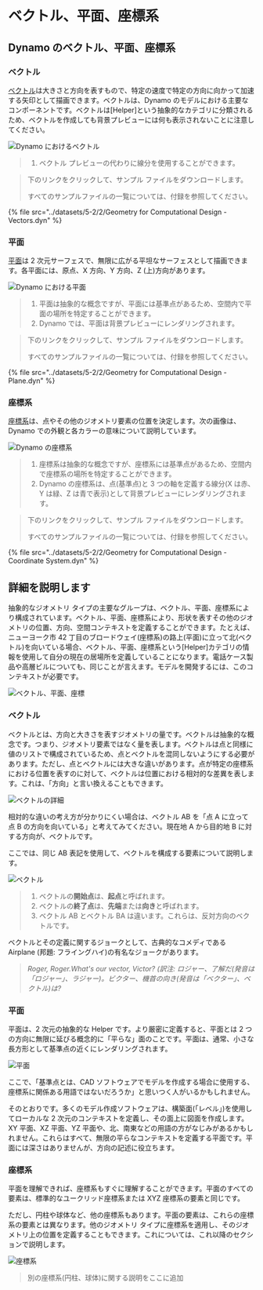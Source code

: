 # ベクトル、平面、座標系

## Dynamo のベクトル、平面、座標系

### ベクトル

[ベクトル](2-vectors.md#vector-1)は大きさと方向を表すもので、特定の速度で特定の方向に向かって加速する矢印として描画できます。ベクトルは、Dynamo のモデルにおける主要なコンポーネントです。ベクトルは[Helper]という抽象的なカテゴリに分類されるため、ベクトルを作成しても背景プレビューには何も表示されないことに注意してください。

![Dynamo におけるベクトル](../images/5-2/2/GeometryforComputationalDesign-vectors.jpg)

> 1. ベクトル プレビューの代わりに線分を使用することができます。

> 下のリンクをクリックして、サンプル ファイルをダウンロードします。
>
> すべてのサンプルファイルの一覧については、付録を参照してください。

{% file src="../datasets/5-2/2/Geometry for Computational Design - Vectors.dyn" %}

### 平面

[平面](2-vectors.md#plane-1)は 2 次元サーフェスで、無限に広がる平坦なサーフェスとして描画できます。各平面には、原点、X 方向、Y 方向、Z (上)方向があります。

![Dynamo における平面](../images/5-2/2/GeometryforComputationalDesign-plane.jpg)

> 1. 平面は抽象的な概念ですが、平面には基準点があるため、空間内で平面の場所を特定することができます。
> 2. Dynamo では、平面は背景プレビューにレンダリングされます。

> 下のリンクをクリックして、サンプル ファイルをダウンロードします。
>
> すべてのサンプルファイルの一覧については、付録を参照してください。

{% file src="../datasets/5-2/2/Geometry for Computational Design - Plane.dyn" %}

### 座標系

[座標系](2-vectors.md#coordinate-system-1)は、点やその他のジオメトリ要素の位置を決定します。次の画像は、Dynamo での外観と各カラーの意味について説明しています。

![Dynamo の座標系](../images/5-2/2/GeometryforComputationalDesign-Coordinate.jpg)

> 1. 座標系は抽象的な概念ですが、座標系には基準点があるため、空間内で座標系の場所を特定することができます。
> 2. Dynamo の座標系は、点(基準点)と 3 つの軸を定義する線分(X は赤、Y は緑、Z は青で表示)として背景プレビューにレンダリングされます。

> 下のリンクをクリックして、サンプル ファイルをダウンロードします。
>
> すべてのサンプルファイルの一覧については、付録を参照してください。

{% file src="../datasets/5-2/2/Geometry for Computational Design - Coordinate System.dyn" %}

## 詳細を説明します

抽象的なジオメトリ タイプの主要なグループは、ベクトル、平面、座標系により構成されています。ベクトル、平面、座標系により、形状を表すその他のジオメトリの位置、方向、空間コンテキストを定義することができます。たとえば、ニューヨーク市 42 丁目のブロードウェイ(座標系)の路上(平面)に立って北(ベクトル)を向いている場合、ベクトル、平面、座標系という[Helper]カテゴリの情報を使用して自分の現在の居場所を定義していることになります。電話ケース製品や高層ビルについても、同じことが言えます。モデルを開発するには、このコンテキストが必要です。

![ベクトル、平面、座標](../images/5-2/2/VectorsPlanesCoodinates.jpg)

### ベクトル

ベクトルとは、方向と大きさを表すジオメトリの量です。ベクトルは抽象的な概念です。つまり、ジオメトリ要素ではなく量を表します。ベクトルは点と同様に値のリストで構成されているため、点とベクトルを混同しないようにする必要があります。ただし、点とベクトルには大きな違いがあります。点が特定の座標系における位置を表すのに対して、ベクトルは位置における相対的な差異を表します。これは、「方向」と言い換えることもできます。

![ベクトルの詳細](../images/5-2/2/Vector-Detailed.jpg)

相対的な違いの考え方が分かりにくい場合は、ベクトル AB を「点 A に立って点 B の方向を向いている」と考えてみてください。現在地 A から目的地 B に対する方向が、ベクトルです。

ここでは、同じ AB 表記を使用して、ベクトルを構成する要素について説明します。

![ベクトル](../images/5-2/2/Vector.jpg)

> 1. ベクトルの**開始点**は、**起点**と呼ばれます。
> 2. ベクトルの**終了点**は、**先端**または**向き**と呼ばれます。
> 3. ベクトル AB とベクトル BA は違います。これらは、反対方向のベクトルです。

ベクトルとその定義に関するジョークとして、古典的なコメディである Airplane (邦題: フライングハイ)の有名なジョークがあります。

> _Roger, Roger.What's our vector, Victor? (訳注: ロジャー、了解だ(発音は「ロジャー」、ラジャー)。ビクター、機首の向き(発音は「ベクター」、ベクトル)は?_

### 平面

平面は、2 次元の抽象的な Helper です。より厳密に定義すると、平面とは 2 つの方向に無限に延びる概念的に「平らな」面のことです。平面は、通常、小さな長方形として基準点の近くにレンダリングされます。

![平面](../images/5-2/2/Plane.jpg)

ここで、「基準点とは、CAD ソフトウェアでモデルを作成する場合に使用する、座標系に関係ある用語ではないだろうか」と思いつく人がいるかもしれません。

そのとおりです。多くのモデル作成ソフトウェアは、構築面(「レベル」)を使用してローカルな 2 次元のコンテキストを定義し、その面上に図面を作成します。XY 平面、XZ 平面、YZ 平面や、北、南東などの用語の方がなじみがあるかもしれません。これらはすべて、無限の平らなコンテキストを定義する平面です。平面には深さはありませんが、方向の記述に役立ちます。

### 座標系

平面を理解できれば、座標系もすぐに理解することができます。平面のすべての要素は、標準的なユークリッド座標系または XYZ 座標系の要素と同じです。

ただし、円柱や球体など、他の座標系もあります。平面の要素は、これらの座標系の要素とは異なります。他のジオメトリ タイプに座標系を適用し、そのジオメトリ上の位置を定義することもできます。これについては、これ以降のセクションで説明します。

![座標系](../images/5-2/2/CoordinateSystem.jpg)

> 別の座標系(円柱、球体)に関する説明をここに追加

